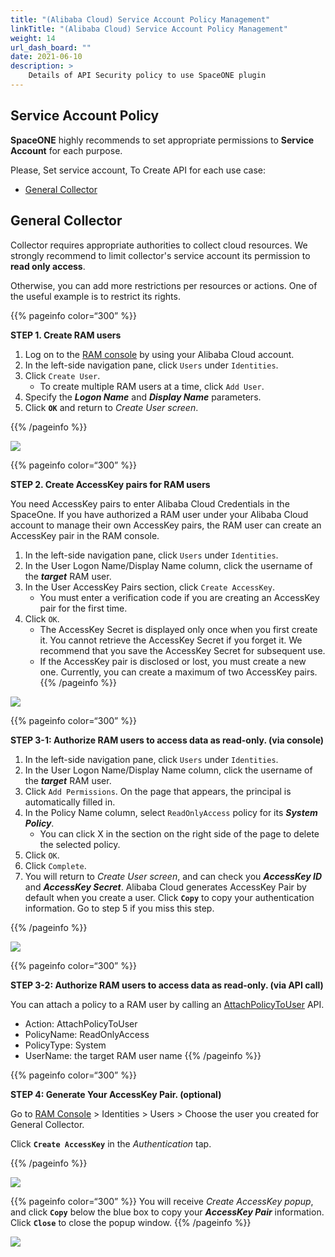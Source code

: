 ```yaml
---
title: "(Alibaba Cloud) Service Account Policy Management"
linkTitle: "(Alibaba Cloud) Service Account Policy Management"
weight: 14
url_dash_board: "" 
date: 2021-06-10
description: >
    Details of API Security policy to use SpaceONE plugin
---
```


## Service Account Policy

**SpaceONE** highly recommends to set appropriate permissions to **Service Account** for each purpose. 

Please, Set service account, To Create API for each use case:

* [General Collector](#general-collector)

## General Collector 

Collector requires appropriate authorities to collect cloud resources. We strongly recommend to limit collector's service account its permission to **read only access**. 

Otherwise, you can add more restrictions per resources or actions. One of the useful example is to restrict its rights.

{{% pageinfo color=“300” %}}

**STEP 1. Create RAM users**

1. Log on to the [RAM console](https://ram.console.aliyun.com/) by using your Alibaba Cloud account.
2. In the left-side navigation pane, click `Users` under `Identities`.
3. Click `Create User`.
   * To create multiple RAM users at a time, click `Add User`.
4. Specify the _**Logon Name**_ and _**Display Name**_ parameters.
5. Click **`OK`** and return to _Create User screen_.

{{% /pageinfo %}}

![](/docs/guides/user_guide/service_account/service_account_img/alibaba/image(110).png)

{{% pageinfo color=“300” %}}

**STEP 2. Create AccessKey pairs for RAM users**

You need AccessKey pairs to enter Alibaba Cloud Credentials in the SpaceOne. If you have authorized a RAM user under your Alibaba Cloud account to manage their own AccessKey pairs, the RAM user can create an AccessKey pair in the RAM console.

1. In the left-side navigation pane, click `Users` under `Identities`.
2. In the User Logon Name/Display Name column, click the username of the _**target**_ RAM user.
3. In the User AccessKey Pairs section, click `Create AccessKey`.
   * You must enter a verification code if you are creating an AccessKey pair for the first time.
4. Click `OK`.
   * The AccessKey Secret is displayed only once when you first create it. You cannot retrieve the AccessKey Secret if you forget it. We recommend that you save the AccessKey Secret for subsequent use.
   * If the AccessKey pair is disclosed or lost, you must create a new one. Currently, you can create a maximum of two AccessKey pairs.
{{% /pageinfo %}}

![](/docs/guides/user_guide/service_account/service_account_img/alibaba/image(105).png)

{{% pageinfo color=“300” %}}

**STEP 3-1: Authorize RAM users to access data as read-only. \(via console\)**

1. In the left-side navigation pane, click `Users` under `Identities`.
2. In the User Logon Name/Display Name column, click the username of the _**target**_ RAM user.
3. Click `Add Permissions`. On the page that appears, the principal is automatically filled in.
4. In the Policy Name column, select `ReadOnlyAccess` policy for its _**System Policy**_.
   * You can click X in the section on the right side of the page to delete the selected policy.
5. Click `OK`.
6. Click `Complete`.
7. You will return to _Create User screen_, and can check you _**AccessKey ID**_ and _**AccessKey Secret**_. Alibaba Cloud generates AccessKey Pair by default when you create a user. Click **`Copy`** to copy your authentication information. Go to step 5 if you miss this step.

{{% /pageinfo %}}

![](/docs/guides/user_guide/service_account/service_account_img/alibaba/image(108).png)

{{% pageinfo color=“300” %}}

**STEP 3-2: Authorize RAM users to access data as read-only. \(via API call\)**

You can attach a policy to a RAM user by calling an [AttachPolicyToUser](https://www.alibabacloud.com/help/doc-detail/28725.htm?spm=a2c63.p38356.879954.6.d7591b28E3RsUP#doc-api-Ram-AttachPolicyToUser) API.

* Action: AttachPolicyToUser
* PolicyName: ReadOnlyAccess
* PolicyType: System
* UserName: the target RAM user name
{{% /pageinfo %}}

{{% pageinfo color=“300” %}}

**STEP 4: Generate Your AccessKey Pair. \(optional\)**

Go to [RAM Console](https://ram.console.aliyun.com/) &gt; Identities &gt; Users &gt; Choose the user you created for General Collector.

Click **`Create AccessKey`** in the _Authentication_ tap.

{{% /pageinfo %}}

![](/docs/guides/user_guide/service_account/service_account_img/alibaba/image(106).png)

{{% pageinfo color=“300” %}}
You will receive _Create AccessKey popup_, and click **`Copy`** below the blue box to copy your _**AccessKey Pair**_ information. Click **`Close`** to close the popup window.
{{% /pageinfo %}}

![](/docs/guides/user_guide/service_account/service_account_img/alibaba/image(109).png)

### 
